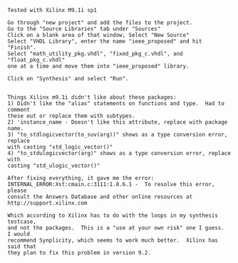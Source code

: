     Tested with Xilinx M9.1i sp1
    
    Go through "new project" and add the files to the project.
    Go to the "Source Libraries" tab under "Sources"
    Click on a blank area of that window, Select "New Source"
    Select "VHDL Library", enter the name "ieee_proposed" and hit "Finish".
    Select "math_utility_pkg.vhdl", "fixed_pkg_c.vhdl", and "float_pkg_c.vhdl"
    one at a time and move them into "ieee_proposed" library.
    
    Click on "Synthesis" and select "Run".
    
    
    Things Xilinx m9.1i didn't like about these packages:
    1) Didn't like the "alias" statements on functions and type.  Had to comment
    these out or replace them with subtypes.
    2) 'instance_name - Doesn't like this attribute, replace with package name.
    3) "to_stdlogicvector(to_suv(arg))" shows as a type conversion error, replace
    with casting "std_logic_vector()"
    4) "to_stdulogicvector(arg)" shows as a type conversion error, replace with
    casting "std_ulogic_vector()"
    
    After fixing everything, it gave me the error:
    INTERNAL_ERROR:Xst:cmain.c:3111:1.8.6.1 -  To resolve this error, please
    consult the Answers Database and other online resources at
    http://support.xilinx.com 
    
    Which according to Xilinx has to do with the loops in my synthesis testcase,
    and not the packages.  This is a "use at your own risk" one I guess.  I would
    recommend Synplicity, which seems to work much better.  Xilinx has said that
    they plan to fix this problem in version 9.2.
